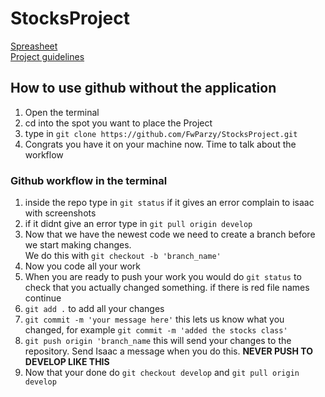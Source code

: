 # StocksProject
[Spreasheet](https://docs.google.com/spreadsheets/d/1y8LKOmlq90gHdKjhl1jRI42q6csZGaCBbA7QOGITeBI/edit#gid=0)  
[Project guidelines](https://docs.google.com/document/d/1DY8C5utYh9CBOxl1bIG7lVVcYy-JUFf1/edit?usp=sharing&ouid=104368686630953859149&rtpof=true&sd=true)  
  
## How to use github without the application  
1. Open the terminal  
1. cd into the spot you want to place the Project  
1. type in `git clone https://github.com/FwParzy/StocksProject.git`  
1. Congrats you have it on your machine now. Time to talk about the workflow  
  
### Github workflow in the terminal  
1. inside the repo type in `git status` if it gives an error complain to isaac with screenshots  
1. if it didnt give an error type in `git pull origin develop`  
1. Now that we have the newest code we need to create a branch before we start making changes.  
We do this with `git checkout -b 'branch_name'`  
1. Now you code all your work  
1. When you are ready to push your work you would do `git status` to check that you actually changed something. if there is red file names continue  
1. `git add .` to add all your changes  
1. `git commit -m 'your message here'` this lets us know what you changed, for example `git commit -m 'added the stocks class'`  
1. `git push origin 'branch_name` this will send your changes to the repository. Send Isaac a message when you do this. **NEVER PUSH TO DEVELOP LIKE THIS**  
1. Now that your done do `git checkout develop` and `git pull origin develop`  
 
